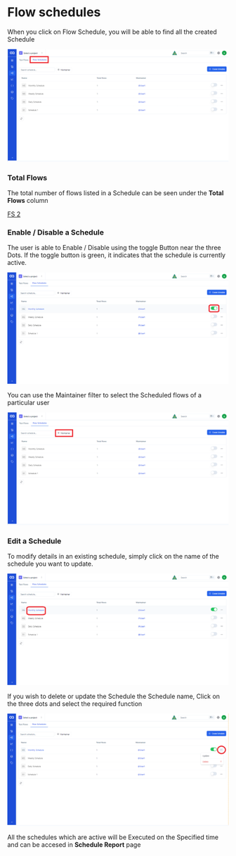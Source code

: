 # Flow schedules

When you click on Flow Schedule, you will be able to find all the created Schedule 

![FS 1](/images/FS%201.png)

### Total Flows 

The total number of flows listed in a Schedule can be seen under the **Total Flows** column

[FS 2](/images/FS%202.png)

### Enable / Disable a Schedule

The user is able to Enable / Disable using the toggle Button near the three Dots. If the toggle button is green, it indicates that the schedule is currently active.

![FS 3.1](/images/FS%203.1.png)

You can use the Maintainer filter to select the Scheduled flows of a particular user

![FS 7](/images/FS%207.png)

### Edit a Schedule

To modify details in an existing schedule, simply click on the name of the schedule you want to update.

![FS 5](/images/FS%205.png)

If you wish to delete or update the Schedule the Schedule name, Click on the three dots and select the required function

![FS 6](/images/FS%206.png)

All the schedules which are active will be Executed on the Specified time and can be accesed in **Schedule Report** page

